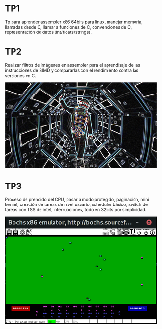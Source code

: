 # TP1

Tp para aprender assembler x86 64bits para linux, manejar memoria, llamadas desde C, llamar a funciones de C, convenciones de C, representación de datos (int/floats/strings).

# TP2

Realizar filtros de imágenes en assembler para el aprendisaje de las instrucciones de SIMD y compararlas con el rendimiento contra las versiones en C.

![tp2](screenshots/tp2.bmp)

# TP3

Proceso de prendido del CPU, pasar a modo protegido, paginación, mini kernel, creación de tareas de nivel usuario, scheduler básico, switch de tareas con TSS de intel, interrupciones, todo en 32bits por simplicidad.

![tp3](screenshots/tp3.png)



